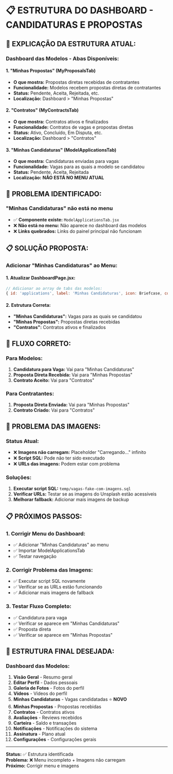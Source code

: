 # 📋 ESTRUTURA DO DASHBOARD - CANDIDATURAS E PROPOSTAS

## 🎯 **EXPLICAÇÃO DA ESTRUTURA ATUAL:**

### **Dashboard das Modelos - Abas Disponíveis:**

#### **1. "Minhas Propostas" (MyProposalsTab)**
- **O que mostra:** Propostas diretas recebidas de contratantes
- **Funcionalidade:** Modelos recebem propostas diretas de contratantes
- **Status:** Pendente, Aceita, Rejeitada, etc.
- **Localização:** Dashboard > "Minhas Propostas"

#### **2. "Contratos" (MyContractsTab)**
- **O que mostra:** Contratos ativos e finalizados
- **Funcionalidade:** Contratos de vagas e propostas diretas
- **Status:** Ativo, Concluído, Em Disputa, etc.
- **Localização:** Dashboard > "Contratos"

#### **3. "Minhas Candidaturas" (ModelApplicationsTab)**
- **O que mostra:** Candidaturas enviadas para vagas
- **Funcionalidade:** Vagas para as quais a modelo se candidatou
- **Status:** Pendente, Aceita, Rejeitada
- **Localização:** **NÃO ESTÁ NO MENU ATUAL**

## 🔧 **PROBLEMA IDENTIFICADO:**

### **"Minhas Candidaturas" não está no menu**
- ✅ **Componente existe:** `ModelApplicationsTab.jsx`
- ❌ **Não está no menu:** Não aparece no dashboard das modelos
- ❌ **Links quebrados:** Links do painel principal não funcionam

## 📋 **SOLUÇÃO PROPOSTA:**

### **Adicionar "Minhas Candidaturas" ao Menu:**

#### **1. Atualizar DashboardPage.jsx:**
```javascript
// Adicionar ao array de tabs das modelos:
{ id: 'applications', label: 'Minhas Candidaturas', icon: Briefcase, component: ModelApplicationsTab }
```

#### **2. Estrutura Correta:**
- **"Minhas Candidaturas":** Vagas para as quais se candidatou
- **"Minhas Propostas":** Propostas diretas recebidas
- **"Contratos":** Contratos ativos e finalizados

## 🎯 **FLUXO CORRETO:**

### **Para Modelos:**
1. **Candidatura para Vaga:** Vai para "Minhas Candidaturas"
2. **Proposta Direta Recebida:** Vai para "Minhas Propostas"
3. **Contrato Aceito:** Vai para "Contratos"

### **Para Contratantes:**
1. **Proposta Direta Enviada:** Vai para "Minhas Propostas"
2. **Contrato Criado:** Vai para "Contratos"

## 🔧 **PROBLEMA DAS IMAGENS:**

### **Status Atual:**
- ❌ **Imagens não carregam:** Placeholder "Carregando..." infinito
- ❌ **Script SQL:** Pode não ter sido executado
- ❌ **URLs das imagens:** Podem estar com problema

### **Soluções:**
1. **Executar script SQL:** `temp/vagas-fake-com-imagens.sql`
2. **Verificar URLs:** Testar se as imagens do Unsplash estão acessíveis
3. **Melhorar fallback:** Adicionar mais imagens de backup

## 📋 **PRÓXIMOS PASSOS:**

### **1. Corrigir Menu do Dashboard:**
- ✅ Adicionar "Minhas Candidaturas" ao menu
- ✅ Importar ModelApplicationsTab
- ✅ Testar navegação

### **2. Corrigir Problema das Imagens:**
- ✅ Executar script SQL novamente
- ✅ Verificar se as URLs estão funcionando
- ✅ Adicionar mais imagens de fallback

### **3. Testar Fluxo Completo:**
- ✅ Candidatura para vaga
- ✅ Verificar se aparece em "Minhas Candidaturas"
- ✅ Proposta direta
- ✅ Verificar se aparece em "Minhas Propostas"

## 🎯 **ESTRUTURA FINAL DESEJADA:**

### **Dashboard das Modelos:**
1. **Visão Geral** - Resumo geral
2. **Editar Perfil** - Dados pessoais
3. **Galeria de Fotos** - Fotos do perfil
4. **Vídeos** - Vídeos do perfil
5. **Minhas Candidaturas** - Vagas candidatadas ⭐ **NOVO**
6. **Minhas Propostas** - Propostas recebidas
7. **Contratos** - Contratos ativos
8. **Avaliações** - Reviews recebidos
9. **Carteira** - Saldo e transações
10. **Notificações** - Notificações do sistema
11. **Assinatura** - Plano atual
12. **Configurações** - Configurações gerais

---

**Status:** ✅ Estrutura identificada  
**Problema:** ❌ Menu incompleto + Imagens não carregam  
**Próximo:** Corrigir menu e imagens 